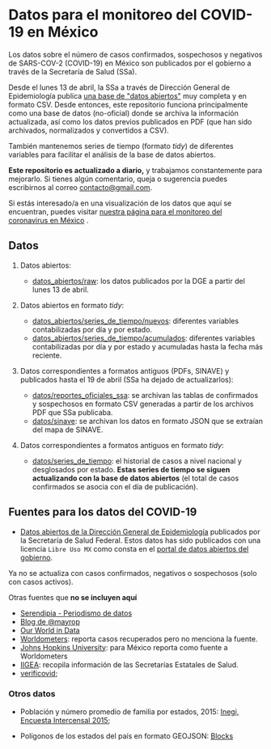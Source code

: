 # Datos para el monitoreo del COVID-19 en México

Los datos sobre el número de casos confirmados, sospechosos y negativos de SARS-COV-2 (COVID-19) en México son publicados por el gobierno a través de la Secretaría de Salud (SSa).

Desde el lunes 13 de abril, la SSa a través de Dirección General de Epidemiología publica [una base de "datos abiertos"](https://www.gob.mx/salud/documentos/datos-abiertos-152127) muy completa y en formato CSV. Desde entonces, este repositorio funciona principalmente como una base de datos (no-oficial) donde se archiva la información actualizada, así como los datos previos publicados en PDF (que han sido archivados, normalizados y convertidos a CSV).

También mantenemos series de tiempo (formato *tidy*) de diferentes variables para facilitar el análisis de la base de datos abiertos.

**Este repositorio es actualizado a diario,** y trabajamos constantemente para mejorarlo. Si tienes algún comentario, queja o sugerencia puedes escribirnos al correo contacto@gmail.com.

Si estás interesado/a en una visualización de los datos que aquí se encuentran, puedes visitar [nuestra página para el monitoreo del coronavirus en México](https://juancruzd.github.io/mexicovid19/index.html) .


## Datos

1. Datos abiertos:
    - [datos_abiertos/raw](datos_abiertos/raw): los datos publicados por la DGE a partir del lunes 13 de abril.

2. Datos abiertos en formato *tidy*:
    - [datos_abiertos/series_de_tiempo/nuevos](datos_abiertos/series_de_tiempo/nuevos):
    diferentes variables contabilizadas por día y por estado.
    - [datos_abiertos/series_de_tiempo/acumulados](datos_abiertos/series_de_tiempo/acumulados):
    diferentes variables contabilizadas por día y por estado y acumuladas hasta la fecha más reciente.

3. Datos correspondientes a formatos antiguos (PDFs, SINAVE) y publicados hasta el 19 de abril (SSa ha dejado de actualizarlos):
    - [datos/reportes_oficiales_ssa](datos/reportes_oficiales_ssa): se archivan las tablas de confirmados y sospechosos en formato CSV generadas a partir de los archivos PDF que SSa publicaba.
    - [datos/sinave](datos/sinave): se archivan los datos en formato JSON que se extraían  del mapa de SINAVE.

4. Datos correspondientes a formatos antiguos en formato *tidy*:
    - [datos/series_de_tiempo](datos/series_de_tiempo): el historial de casos a nivel nacional y desglosados por estado. **Estas series de tiempo se siguen actualizando con la base de datos abiertos** (el total de casos confirmados se asocia con el día de publicación).
 

## Fuentes para los datos del COVID-19

- [Datos abiertos de la Dirección General de Epidemiología](https://www.gob.mx/salud/documentos/datos-abiertos-152127) publicados por la Secretaría de Salud Federal. Estos datos has sido publicados con una licencia `Libre Uso MX` como consta en el [portal de datos abiertos del gobierno](https://datos.gob.mx/busca/dataset/informacion-referente-a-casos-covid-19-en-mexico). 

Ya no se actualiza con casos confirmados, negativos o sospechosos (solo con casos activos).




Otras fuentes que **no se incluyen aquí**

- [Serendipia - Periodismo de datos](https://serendipia.digital/2020/03/datos-abiertos-sobre-casos-de-coronavirus-covid-19-en-mexico/)
- [Blog de @mayrop](https://www.covid19in.mx/docs/datos/tablas-casos/)
- [Our World in Data](https://ourworldindata.org/coronavirus)
- [Worldometers](https://www.worldometers.info/coronavirus/country/mexico/): reporta casos recuperados pero no menciona la fuente.
- [Johns Hopkins University](https://github.com/CSSEGISandData/COVID-19): para México reporta como fuente a Worldometers
- [IIGEA](iigea.com/amag/covid-19/): recopila información de las Secretarías Estatales de Salud.
- [verificovid](https://verificovid.mx/);
 
 
### Otros datos

- Población y número promedio de familia por estados, 2015: [Inegi, Encuesta Intercensal 2015](https://www.inegi.org.mx/programas/intercensal/2015/default.html#Tabulados);

- Polígonos de los estados del país en formato GEOJSON: [Blocks](http://bl.ocks.org/ponentesincausa/46d1d9a94ca04a56f93d)

 